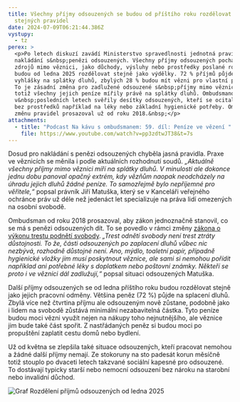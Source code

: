 ```yaml
---
title: Všechny příjmy odsouzených se budou od příštího roku rozdělovat podle
  stejných pravidel
date: 2024-07-09T06:21:44.386Z
vystupy:
  - tz
perex: >
  <p>Po letech diskuzí zavádí Ministerstvo spravedlnosti jednotná pravidla pro
  nakládání s&nbsp;penězi odsouzených. Všechny příjmy odsouzených pocházející ze
  zdrojů mimo věznici, jako důchody, výsluhy nebo prostředky poslané rodinou, se
  budou od ledna 2025 rozdělovat stejně jako výdělky. 72 % příjmů půjde podle
  vyhlášky na splátky dluhů, zbylých 28 % budou mít vězni pro vlastní potřebu.
  To je zásadní změna pro zadlužené odsouzené s&nbsp;příjmy mimo věznici. Dosud
  totiž všechny jejich peníze mířily právě na splátky dluhů. Ombudsmanovi se
  v&nbsp;posledních letech svěřily desítky odsouzených, kteří se ocitaly zcela
  bez prostředků například na léky nebo základní hygienické potřeby. Ombudsman
  změnu pravidel prosazoval už od roku 2018.&nbsp;</p>
attachments:
  - title: "Podcast Na kávu s ombudsmanem: 59. díl: Peníze ve vězení "
    file: https://www.youtube.com/watch?v=pp3zdtwJT38&t=7s
---
```

<p>Dosud pro nakládání s&nbsp;penězi odsouzených chyběla jasná pravidla. Praxe ve věznicích se měnila i podle aktuálních rozhodnutí soudů. <em>&bdquo;Aktuálně všechny příjmy mimo věznici míří na splátky dluhů. V&nbsp;minulosti ale dokonce jednu dobu panoval opačný extrém, kdy vězňům naopak neodcházely na úhradu jejich dluhů žádné peníze. To samozřejmě bylo nepříjemné pro věřitele,&ldquo;</em> popsal právník Jiří Matuška, který se v&nbsp;Kanceláři veřejného ochránce práv už déle než jedenáct let specializuje na práva lidí omezených na osobní svobodě.</p>

<p>Ombudsman od roku 2018 prosazoval, aby zákon jednoznačně stanovil, co se má s&nbsp;penězi odsouzených dít. To se povedlo v rámci změny <a href="https://www.zakonyprolidi.cz/cs/2024-29/zneni-20250101#cl1-25">zákona o výkonu trestu podnětí svobody</a>.<strong> </strong><em>&bdquo;Trest odnětí svobody není trest ztráty důstojnosti. To že, části odsouzených po zaplacení dluhů vůbec nic nezbývá, rozhodně důstojné není. Ano, mýdlo, toaletní papír, případně hygienické vložky jim musí poskytnout věznice, ale sami si nemohou pořídit například ani potřebné léky s&nbsp;doplatkem nebo poštovní známky. Někteří se proto i ve věznici dál zadlužují,&ldquo;</em> popsal situaci odsouzených Matuška.</p>

<p>Další příjmy odsouzených se od ledna příštího roku budou rozdělovat stejně jako jejich pracovní odměny. Většina peněz (72 %) půjde na splacení dluhů. Zbylá více než čtvrtina příjmu ale odsouzeným nově zůstane, podobně jako i lidem na svobodě zůstává minimální&nbsp;nezabavitelná částka. Tyto peníze budou moci vězni využít nejen na nákupy toho nejnutnějšího, ale věznice jim bude také část spořit. Z&nbsp;nastřádaných peněz si budou moci po propuštění zaplatit cestu domů nebo bydlení.</p>

<p>Už od května se zlepšila také situace odsouzených, kteří pracovat nemohou a žádné další příjmy nemají. Ze stokoruny na sto padesát korun měsíčně totiž stouplo po dvaceti letech takzvané sociální kapesné pro odsouzené. To dostávají typicky starší nebo nemocní odsouzení bez nároku na starobní nebo invalidní důchod.</p>

<p><img alt="Graf Rozdělení příjmů odsouzených od ledna 2025" src="https://www.ochrance.cz/aktualne/vsechny_prijmy_odsouzenych_se_budou_od_pristiho_roku_rozdelovat_podle_stejnych_pravidel/graf_-_penize_odsouzenych.png" /></p>

